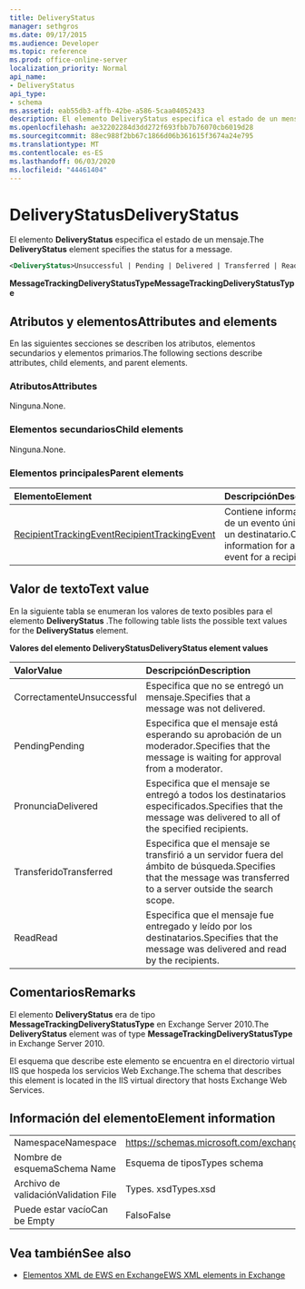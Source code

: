 ```yaml
---
title: DeliveryStatus
manager: sethgros
ms.date: 09/17/2015
ms.audience: Developer
ms.topic: reference
ms.prod: office-online-server
localization_priority: Normal
api_name:
- DeliveryStatus
api_type:
- schema
ms.assetid: eab55db3-affb-42be-a586-5caa04052433
description: El elemento DeliveryStatus especifica el estado de un mensaje.
ms.openlocfilehash: ae32202284d3dd272f693fbb7b76070cb6019d28
ms.sourcegitcommit: 88ec988f2bb67c1866d06b361615f3674a24e795
ms.translationtype: MT
ms.contentlocale: es-ES
ms.lasthandoff: 06/03/2020
ms.locfileid: "44461404"
---
```

# <a name="deliverystatus"></a><span data-ttu-id="d8a52-103">DeliveryStatus</span><span class="sxs-lookup"><span data-stu-id="d8a52-103">DeliveryStatus</span></span>

<span data-ttu-id="d8a52-104">El elemento **DeliveryStatus** especifica el estado de un mensaje.</span><span class="sxs-lookup"><span data-stu-id="d8a52-104">The **DeliveryStatus** element specifies the status for a message.</span></span> 
  
```XML
<DeliveryStatus>Unsuccessful | Pending | Delivered | Transferred | Read</DeliveryStatus>
```

 <span data-ttu-id="d8a52-105">**MessageTrackingDeliveryStatusType**</span><span class="sxs-lookup"><span data-stu-id="d8a52-105">**MessageTrackingDeliveryStatusType**</span></span>
## <a name="attributes-and-elements"></a><span data-ttu-id="d8a52-106">Atributos y elementos</span><span class="sxs-lookup"><span data-stu-id="d8a52-106">Attributes and elements</span></span>

<span data-ttu-id="d8a52-107">En las siguientes secciones se describen los atributos, elementos secundarios y elementos primarios.</span><span class="sxs-lookup"><span data-stu-id="d8a52-107">The following sections describe attributes, child elements, and parent elements.</span></span>
  
### <a name="attributes"></a><span data-ttu-id="d8a52-108">Atributos</span><span class="sxs-lookup"><span data-stu-id="d8a52-108">Attributes</span></span>

<span data-ttu-id="d8a52-109">Ninguna.</span><span class="sxs-lookup"><span data-stu-id="d8a52-109">None.</span></span>
  
### <a name="child-elements"></a><span data-ttu-id="d8a52-110">Elementos secundarios</span><span class="sxs-lookup"><span data-stu-id="d8a52-110">Child elements</span></span>

<span data-ttu-id="d8a52-111">Ninguna.</span><span class="sxs-lookup"><span data-stu-id="d8a52-111">None.</span></span>
  
### <a name="parent-elements"></a><span data-ttu-id="d8a52-112">Elementos principales</span><span class="sxs-lookup"><span data-stu-id="d8a52-112">Parent elements</span></span>

|<span data-ttu-id="d8a52-113">**Elemento**</span><span class="sxs-lookup"><span data-stu-id="d8a52-113">**Element**</span></span>|<span data-ttu-id="d8a52-114">**Descripción**</span><span class="sxs-lookup"><span data-stu-id="d8a52-114">**Description**</span></span>|
|:-----|:-----|
|[<span data-ttu-id="d8a52-115">RecipientTrackingEvent</span><span class="sxs-lookup"><span data-stu-id="d8a52-115">RecipientTrackingEvent</span></span>](recipienttrackingevent.md) <br/> |<span data-ttu-id="d8a52-116">Contiene información de un evento único para un destinatario.</span><span class="sxs-lookup"><span data-stu-id="d8a52-116">Contains information for a single event for a recipient.</span></span>  <br/> |
   
## <a name="text-value"></a><span data-ttu-id="d8a52-117">Valor de texto</span><span class="sxs-lookup"><span data-stu-id="d8a52-117">Text value</span></span>

<span data-ttu-id="d8a52-118">En la siguiente tabla se enumeran los valores de texto posibles para el elemento **DeliveryStatus** .</span><span class="sxs-lookup"><span data-stu-id="d8a52-118">The following table lists the possible text values for the **DeliveryStatus** element.</span></span> 
  
<span data-ttu-id="d8a52-119">**Valores del elemento DeliveryStatus**</span><span class="sxs-lookup"><span data-stu-id="d8a52-119">**DeliveryStatus element values**</span></span>

|<span data-ttu-id="d8a52-120">**Valor**</span><span class="sxs-lookup"><span data-stu-id="d8a52-120">**Value**</span></span>|<span data-ttu-id="d8a52-121">**Descripción**</span><span class="sxs-lookup"><span data-stu-id="d8a52-121">**Description**</span></span>|
|:-----|:-----|
|<span data-ttu-id="d8a52-122">Correctamente</span><span class="sxs-lookup"><span data-stu-id="d8a52-122">Unsuccessful</span></span>  <br/> |<span data-ttu-id="d8a52-123">Especifica que no se entregó un mensaje.</span><span class="sxs-lookup"><span data-stu-id="d8a52-123">Specifies that a message was not delivered.</span></span>  <br/> |
|<span data-ttu-id="d8a52-124">Pending</span><span class="sxs-lookup"><span data-stu-id="d8a52-124">Pending</span></span>  <br/> |<span data-ttu-id="d8a52-125">Especifica que el mensaje está esperando su aprobación de un moderador.</span><span class="sxs-lookup"><span data-stu-id="d8a52-125">Specifies that the message is waiting for approval from a moderator.</span></span>  <br/> |
|<span data-ttu-id="d8a52-126">Pronuncia</span><span class="sxs-lookup"><span data-stu-id="d8a52-126">Delivered</span></span>  <br/> |<span data-ttu-id="d8a52-127">Especifica que el mensaje se entregó a todos los destinatarios especificados.</span><span class="sxs-lookup"><span data-stu-id="d8a52-127">Specifies that the message was delivered to all of the specified recipients.</span></span>  <br/> |
|<span data-ttu-id="d8a52-128">Transferido</span><span class="sxs-lookup"><span data-stu-id="d8a52-128">Transferred</span></span>  <br/> |<span data-ttu-id="d8a52-129">Especifica que el mensaje se transfirió a un servidor fuera del ámbito de búsqueda.</span><span class="sxs-lookup"><span data-stu-id="d8a52-129">Specifies that the message was transferred to a server outside the search scope.</span></span>  <br/> |
|<span data-ttu-id="d8a52-130">Read</span><span class="sxs-lookup"><span data-stu-id="d8a52-130">Read</span></span>  <br/> |<span data-ttu-id="d8a52-131">Especifica que el mensaje fue entregado y leído por los destinatarios.</span><span class="sxs-lookup"><span data-stu-id="d8a52-131">Specifies that the message was delivered and read by the recipients.</span></span>  <br/> |
   
## <a name="remarks"></a><span data-ttu-id="d8a52-132">Comentarios</span><span class="sxs-lookup"><span data-stu-id="d8a52-132">Remarks</span></span>

<span data-ttu-id="d8a52-133">El elemento **DeliveryStatus** era de tipo **MessageTrackingDeliveryStatusType** en Exchange Server 2010.</span><span class="sxs-lookup"><span data-stu-id="d8a52-133">The **DeliveryStatus** element was of type **MessageTrackingDeliveryStatusType** in Exchange Server 2010.</span></span> 
  
<span data-ttu-id="d8a52-134">El esquema que describe este elemento se encuentra en el directorio virtual IIS que hospeda los servicios Web Exchange.</span><span class="sxs-lookup"><span data-stu-id="d8a52-134">The schema that describes this element is located in the IIS virtual directory that hosts Exchange Web Services.</span></span>
  
## <a name="element-information"></a><span data-ttu-id="d8a52-135">Información del elemento</span><span class="sxs-lookup"><span data-stu-id="d8a52-135">Element information</span></span>

|||
|:-----|:-----|
|<span data-ttu-id="d8a52-136">Namespace</span><span class="sxs-lookup"><span data-stu-id="d8a52-136">Namespace</span></span>  <br/> |https://schemas.microsoft.com/exchange/services/2006/types  <br/> |
|<span data-ttu-id="d8a52-137">Nombre de esquema</span><span class="sxs-lookup"><span data-stu-id="d8a52-137">Schema Name</span></span>  <br/> |<span data-ttu-id="d8a52-138">Esquema de tipos</span><span class="sxs-lookup"><span data-stu-id="d8a52-138">Types schema</span></span>  <br/> |
|<span data-ttu-id="d8a52-139">Archivo de validación</span><span class="sxs-lookup"><span data-stu-id="d8a52-139">Validation File</span></span>  <br/> |<span data-ttu-id="d8a52-140">Types. xsd</span><span class="sxs-lookup"><span data-stu-id="d8a52-140">Types.xsd</span></span>  <br/> |
|<span data-ttu-id="d8a52-141">Puede estar vacío</span><span class="sxs-lookup"><span data-stu-id="d8a52-141">Can be Empty</span></span>  <br/> |<span data-ttu-id="d8a52-142">Falso</span><span class="sxs-lookup"><span data-stu-id="d8a52-142">False</span></span>  <br/> |
   
## <a name="see-also"></a><span data-ttu-id="d8a52-143">Vea también</span><span class="sxs-lookup"><span data-stu-id="d8a52-143">See also</span></span>

- [<span data-ttu-id="d8a52-144">Elementos XML de EWS en Exchange</span><span class="sxs-lookup"><span data-stu-id="d8a52-144">EWS XML elements in Exchange</span></span>](ews-xml-elements-in-exchange.md)

